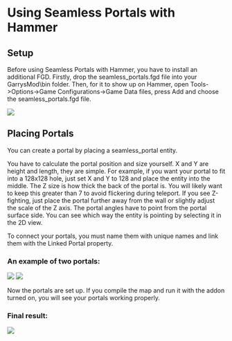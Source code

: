 # Using Seamless Portals with Hammer

## Setup
Before using Seamless Portals with Hammer, you have to install an additional FGD.
Firstly, drop the seamless_portals.fgd file into your GarrysMod\bin folder.
Then, for it to show up on Hammer, open Tools->Options->Game Configurations->Game Data files, press Add and choose the seamless_portals.fgd file.

![](https://i.imgur.com/tpkzAEG.png)

## Placing Portals
You can create a portal by placing a seamless_portal entity.

You have to calculate the portal position and size yourself. X and Y are height and length, they are simple.
For example, if you want your portal to fit into a 128x128 hole, just set X and Y to 128 and place the entity into the middle.
The Z size is how thick the back of the portal is. You will likely want to keep this greater than 7 to avoid flickering during teleport.
If you see Z-fighting, just place the portal further away from the wall or slightly adjust the scale of the Z axis.
The portal angles have to point from the portal surface side. You can see which way the entity is pointing by selecting it in the 2D view.

To connect your portals, you must name them with unique names and link them with the Linked Portal property.

### An example of two portals:
![](https://i.imgur.com/R8oYKH8.png)
![](https://i.imgur.com/yDXoxfJ.png)

Now the portals are set up. If you compile the map and run it with the addon turned on, you will see your portals working properly.

### Final result:
![](https://i.imgur.com/pGVx7lb.png)
